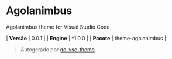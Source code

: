 # Agolanimbus

Agolanimbus theme for Visual Studio Code

| **Versão** | 0.0.1 |
| **Engine** | ^1.0.0 |
| **Pacote** | theme-agolanimbus |

> Autogerado por [go-vsc-theme](https://github.com/natalbu/go-vsc-theme).
